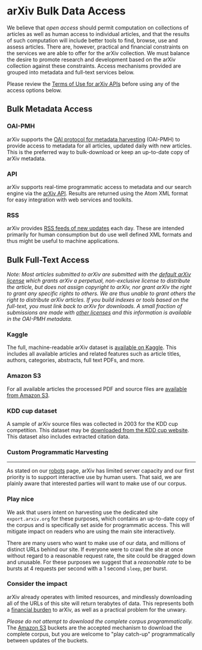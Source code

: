 # arXiv Bulk Data Access


We believe that *open access* should permit computation on collections
of articles as well as human access to individual articles, and that the
results of such computation will include better tools to find, browse,
use and assess articles. There are, however, practical and financial
constraints on the services we are able to offer for the arXiv
collection. We must balance the desire to promote research and
development based on the arXiv collection against these constraints.
Access mechanisms provided are grouped into metadata and full-text
services below.

Please review the [Terms of Use for arXiv APIs](api/tou.md) before using any of
the access options below.

## Bulk Metadata Access


### OAI-PMH

arXiv supports the [OAI protocol for metadata harvesting](oa/index.md)
(OAI-PMH) to provide access to metadata for all articles, updated daily
with new articles. This is the preferred way to bulk-download or keep an
up-to-date copy of arXiv metadata.

### API

arXiv supports real-time programmatic access to metadata and our search
engine via the [arXiv API](api/index.md). Results are returned using
the Atom XML format for easy integration with web services and toolkits.

### RSS

arXiv provides [RSS feeds of new updates](rss.md) each day. These are
intended primarily for human consumption but do use well defined XML
formats and thus might be useful to machine applications.

## Bulk Full-Text Access

*Note: Most articles submitted to arXiv are submitted with the [default
arXiv
license](http://arxiv.org/licenses/nonexclusive-distrib/1.0/license.html)
which grants arXiv a perpetual, non-exclusive license to distribute the
article, but does not assign copyright to arXiv, nor grant arXiv the
right to grant any specific rights to others. We are thus unable to
grant others the right to distribute arXiv articles. If you build
indexes or tools based on the full-text, you must link back to arXiv for
downloads. A small fraction of submissions are made with [other
licenses](license/index.md) and this information is available in the
OAI-PMH metadata.*

### Kaggle
The full, machine-readable arXiv dataset is [available on Kaggle](https://www.kaggle.com/Cornell-University/arxiv). This includes all available articles and related features such as article titles, authors, categories, abstracts, full text PDFs, and more.


### Amazon S3

For all available articles the processed PDF and source files are [available from Amazon S3](bulk_data_s3.md). 

### KDD cup dataset

A sample of arXiv source files was collected in 2003 for the KDD cup
competition. This dataset may be [downloaded from the KDD cup
website](http://www.cs.cornell.edu/projects/kddcup/datasets.html). This
dataset also includes extracted citation data.

<span id="harvest"></span>
### Custom Programmatic Harvesting 
----------------------------------

As stated on our [robots](robots.md) page, arXiv has limited server capacity 
and our first priority is to support interactive use by human users. That said, 
we are plainly aware that interested parties will want to make use of our corpus.

### Play nice

We ask that users intent on harvesting use the dedicated site `export.arxiv.org` 
for these purposes, which contains an up-to-date copy of the corpus and is specifically 
set aside for programmatic access. This will mitigate impact on readers who are
using the main site interactively.  

There are many users who want to make use of our data, and millions of distinct 
URLs behind our site. If everyone were to crawl the site at once without regard
to a reasonable request rate, the site could be dragged down and unusable. 
For these purposes we suggest that a *reasonable rate* to be bursts
at 4 requests per second with a 1 second `sleep`, per burst.

### Consider the impact

arXiv already operates with limited resources, and mindlessly downloading 
all of the URLs of this site will return terabytes of data. This represents
both a [financial burden](../about/give.md) to arXiv, as well as a practical 
problem for the unwary. 

*Please do not attempt to download the complete corpus programmatically.* 
The [Amazon S3](bulk_data_s3.md) buckets are the accepted mechanism to download 
the complete corpus, but you are welcome to "play catch-up" programmatically
between updates of the buckets.

